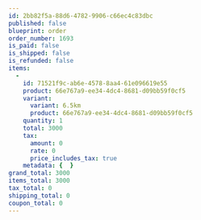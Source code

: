 ```yaml
---
id: 2bb82f5a-88d6-4782-9906-c66ec4c83dbc
published: false
blueprint: order
order_number: 1693
is_paid: false
is_shipped: false
is_refunded: false
items:
  -
    id: 71521f9c-ab6e-4578-8aa4-61e096619e55
    product: 66e767a9-ee34-4dc4-8681-d09bb59f0cf5
    variant:
      variant: 6.5km
      product: 66e767a9-ee34-4dc4-8681-d09bb59f0cf5
    quantity: 1
    total: 3000
    tax:
      amount: 0
      rate: 0
      price_includes_tax: true
    metadata: {  }
grand_total: 3000
items_total: 3000
tax_total: 0
shipping_total: 0
coupon_total: 0
---
```

